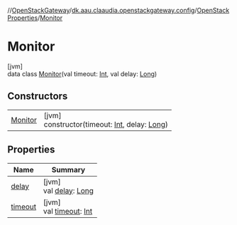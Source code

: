 //[OpenStackGateway](../../../../index.md)/[dk.aau.claaudia.openstackgateway.config](../../index.md)/[OpenStackProperties](../index.md)/[Monitor](index.md)

# Monitor

[jvm]\
data class [Monitor](index.md)(val timeout: [Int](https://kotlinlang.org/api/latest/jvm/stdlib/kotlin/-int/index.html), val delay: [Long](https://kotlinlang.org/api/latest/jvm/stdlib/kotlin/-long/index.html))

## Constructors

| | |
|---|---|
| [Monitor](-monitor.md) | [jvm]<br>constructor(timeout: [Int](https://kotlinlang.org/api/latest/jvm/stdlib/kotlin/-int/index.html), delay: [Long](https://kotlinlang.org/api/latest/jvm/stdlib/kotlin/-long/index.html)) |

## Properties

| Name | Summary |
|---|---|
| [delay](delay.md) | [jvm]<br>val [delay](delay.md): [Long](https://kotlinlang.org/api/latest/jvm/stdlib/kotlin/-long/index.html) |
| [timeout](timeout.md) | [jvm]<br>val [timeout](timeout.md): [Int](https://kotlinlang.org/api/latest/jvm/stdlib/kotlin/-int/index.html) |
